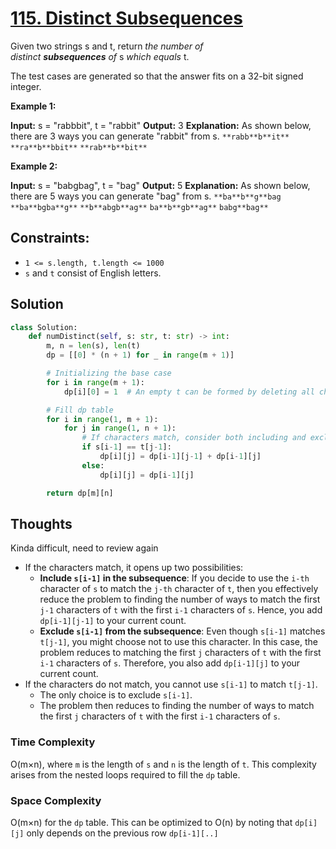 # [115. Distinct Subsequences](https://leetcode.com/problems/distinct-subsequences/)

Given two strings s and t, return *the number of distinct* **_subsequences_** *of* s *which equals* t.

The test cases are generated so that the answer fits on a 32-bit signed integer.

**Example 1:**

**Input:** s = "rabbbit", t = "rabbit"
**Output:** 3
**Explanation:**
As shown below, there are 3 ways you can generate "rabbit" from s.
`**rabb**b**it**`
`**ra**b**bbit**`
`**rab**b**bit**`

**Example 2:**

**Input:** s = "babgbag", t = "bag"
**Output:** 5
**Explanation:**
As shown below, there are 5 ways you can generate "bag" from s.
`**ba**b**g**bag`
`**ba**bgba**g**`
`**b**abgb**ag**`
`ba**b**gb**ag**`
`babg**bag**`

## **Constraints:**

- `1 <= s.length, t.length <= 1000`
- `s` and `t` consist of English letters.

## Solution

```python
class Solution:
    def numDistinct(self, s: str, t: str) -> int:
        m, n = len(s), len(t)
        dp = [[0] * (n + 1) for _ in range(m + 1)]

        # Initializing the base case
        for i in range(m + 1):
            dp[i][0] = 1  # An empty t can be formed by deleting all characters from any prefix of s

        # Fill dp table
        for i in range(1, m + 1):
            for j in range(1, n + 1):
                # If characters match, consider both including and excluding s[i-1]
                if s[i-1] == t[j-1]:
                    dp[i][j] = dp[i-1][j-1] + dp[i-1][j]
                else:
                    dp[i][j] = dp[i-1][j]

        return dp[m][n]

```

## Thoughts

Kinda difficult, need to review again

- If the characters match, it opens up two possibilities:
  - **Include `s[i-1]` in the subsequence**: If you decide to use the `i-th` character of `s` to match the `j-th` character of `t`, then you effectively reduce the problem to finding the number of ways to match the first `j-1` characters of `t` with the first `i-1` characters of `s`. Hence, you add `dp[i-1][j-1]` to your current count.
  - **Exclude `s[i-1]` from the subsequence**: Even though `s[i-1]` matches `t[j-1]`, you might choose not to use this character. In this case, the problem reduces to matching the first `j` characters of `t` with the first `i-1` characters of `s`. Therefore, you also add `dp[i-1][j]` to your current count.
- If the characters do not match, you cannot use `s[i-1]` to match `t[j-1]`.
  - The only choice is to exclude `s[i-1]`.
  - The problem then reduces to finding the number of ways to match the first `j` characters of `t` with the first `i-1` characters of `s`.

### Time Complexity

O(m×n), where `m` is the length of `s` and `n` is the length of `t`. This complexity arises from the nested loops required to fill the `dp` table.

### Space Complexity

O(m×n) for the `dp` table. This can be optimized to O(n) by noting that `dp[i][j]` only depends on the previous row `dp[i-1][..]`
